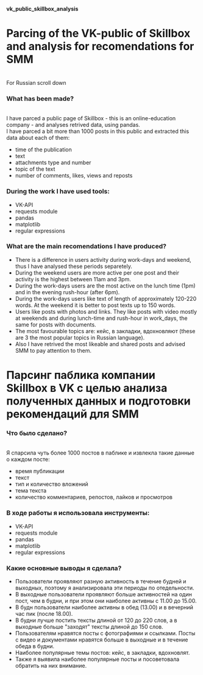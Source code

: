 <b> vk_public_skillbox_analysis </b> 
# Parcing of the VK-public of Skillbox and analysis for recomendations for SMM
<br> For Russian scroll down
### What has been made?
<br> I have parced a public page of Skillbox - this is an online-education company - and analyses retrived data, using pandas.
<br> I have parced a bit more than 1000 posts in this public and extracted this data about each of them:
* time of the publication
* text
* attachments type and number
* topic of the text
* number of comments, likes, views and reposts
### During the work I have used tools:
* VK-API 
* requests module
* pandas
* matplotlib
* regular expressions 
### What are the main recomendations I have produced?
* There is a difference in users activity during work-days and weekend, thus I have analysed these periods separetely. 
* During the weekend users are more active per one post and their activity is the highest between 11am and 3pm. 
* During the work-days users are the most active on the lunch time (1pm) and in the evening rush-hour (after 6pm).
* During the work-days users like text of length of approximately 120-220 words. At the weekend it is better to post texts up to 150 words. 
* Users like posts with photos and links. They like posts with video mostly at weekends and during lunch-time and rush-hour in work_days, the same for posts with documents. 
* The most favourable topics are: кейс, в закладки, вдохновляют (these are 3 the most popular topics in Russian language). 
* Also I have retrived the most likeable and shared posts and advised SMM to pay attention to them. 

# Парсинг паблика компании Skillbox в VK с целью анализа полученных данных и подготовки рекомендаций для SMM
### Что было сделано? 
<br> Я спарсила чуть более 1000 постов в паблике и извлекла такие данные о каждом посте:
* время публикации
* текст
* тип и количество вложений 
* тема текста
* количество комментариев, репостов, лайков и просмотров
### В ходе работы я использовала инструменты:
* VK-API 
* requests module
* pandas
* matplotlib
* regular expressions 
### Какие основные выводы я сделала? 
* Пользователи проявляют разную активность в течение будней и выходных, поэтому я анализировала эти периоды по отедельности. 
* В выходные пользователи проявляют больше активностей на один пост, чем в будни, и при этом они наиболее активны с 11.00 до 15.00. 
* В будн пользователи наиболее активны в обед (13.00) и в вечерний час пик (после 18.00).
* В будни лучше постить тексты длиной от 120 до 220 слов, а в выходные больше "заходят" тексты длиной до 150 слов. 
* Пользователям нравятся посты с фотографиями и ссылками. Посты с видео и документами нравятся больше в выходные и в течение обеда в будни. 
* Наиболее популярные темы постов: кейс, в закладки, вдохновлят. 
* Также я выявила наиболее популярные посты и посоветовала обратить на них внимание. 


